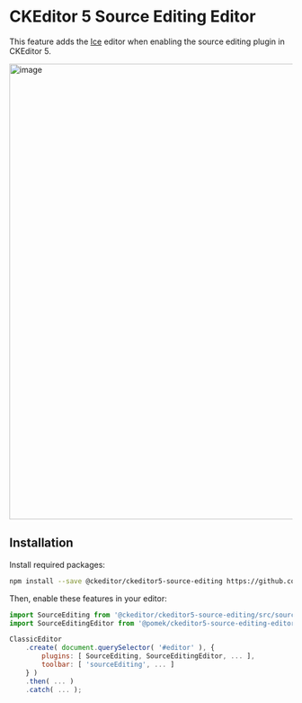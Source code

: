 # CKEditor 5 Source Editing Editor

This feature adds the [Ice](https://github.com/zeroc-ice/ice) editor when enabling the source editing plugin in CKEditor 5.

<img width="810" alt="image" src="https://user-images.githubusercontent.com/2270764/159162052-32bd44a3-340f-40da-a3c0-001a3f8474dd.png">

## Installation

Install required packages:

```bash
npm install --save @ckeditor/ckeditor5-source-editing https://github.com/pomek/ckeditor5-source-editing-editor
```

Then, enable these features in your editor:

```js
import SourceEditing from '@ckeditor/ckeditor5-source-editing/src/sourceediting';
import SourceEditingEditor from '@pomek/ckeditor5-source-editing-editor/src/sourceeditingeditor';

ClassicEditor
	.create( document.querySelector( '#editor' ), {
		plugins: [ SourceEditing, SourceEditingEditor, ... ],
		toolbar: [ 'sourceEditing', ... ]
	} )
	.then( ... )
	.catch( ... );
```
